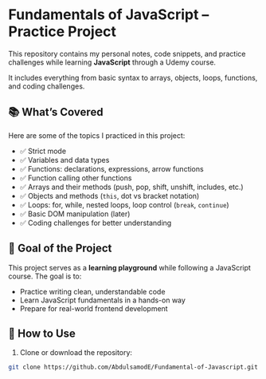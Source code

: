 # Fundamentals of JavaScript – Practice Project

This repository contains my personal notes, code snippets, and practice challenges while learning **JavaScript** through a Udemy course.

It includes everything from basic syntax to arrays, objects, loops, functions, and coding challenges.

## 📚 What’s Covered

Here are some of the topics I practiced in this project:

- ✅ Strict mode
- ✅ Variables and data types
- ✅ Functions: declarations, expressions, arrow functions
- ✅ Function calling other functions
- ✅ Arrays and their methods (push, pop, shift, unshift, includes, etc.)
- ✅ Objects and methods (`this`, dot vs bracket notation)
- ✅ Loops: for, while, nested loops, loop control (`break`, `continue`)
- ✅ Basic DOM manipulation (later)
- ✅ Coding challenges for better understanding

## 🚀 Goal of the Project

This project serves as a **learning playground** while following a JavaScript course. The goal is to:

- Practice writing clean, understandable code
- Learn JavaScript fundamentals in a hands-on way
- Prepare for real-world frontend development

## 🧠 How to Use

1. Clone or download the repository:

```bash
git clone https://github.com/AbdulsamodE/Fundamental-of-Javascript.git
```
